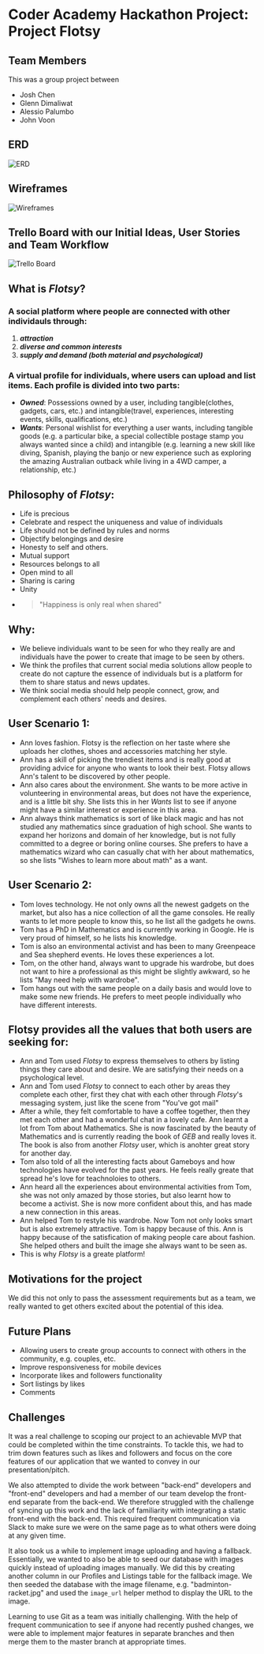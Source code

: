 # Coder Academy Hackathon Project: Project Flotsy

## Team Members
This was a group project between
- Josh Chen
- Glenn Dimaliwat
- Alessio Palumbo
- John Voon

## ERD

![ERD](/app/assets/images/erd.png "ERD")

## Wireframes

![Wireframes](/app/assets/images/wireframes.png "Wireframes")

## Trello Board with our Initial Ideas, User Stories and Team Workflow

![Trello Board](/app/assets/images/trello-board.png "Trello Board")

## What is _Flotsy_? 
### __A social platform where people are connected with other individauls through:__

1. ___attraction___
2. ___diverse and common interests___
3. ___supply and demand (both material and psychological)___

### __A virtual profile for individuals, where users can upload and list items. Each profile is divided into two parts:__
- ___Owned___: Possessions owned by a user, including tangible(clothes, gadgets, cars, etc.) and intangible(travel, experiences, interesting events, skills, qualifications, etc.)
- ___Wants___: Personal wishlist for everything a user wants, including tangible goods (e.g. a
  particular bike, a special collectible postage stamp you always wanted
  since a child) and intangible (e.g. learning a new skill like diving, Spanish,
  playing the banjo or new experience such as exploring the amazing Australian outback while
  living in a 4WD camper, a relationship, etc.) 

## Philosophy of _Flotsy_:
* Life is precious
* Celebrate and respect the uniqueness and value of individuals
* Life should not be defined by rules and norms
* Objectify belongings and desire
* Honesty to self and others.
* Mutual support
* Resources belongs to all
* Open mind to all
* Sharing is caring
* Unity
* >"Happiness is only real when shared"

## Why:
* We believe individuals want to be seen for who they really are and individuals
  have the power to create that image to be seen by others.
* We think the profiles that current social media solutions allow people to create do not capture the essence of individuals but is a platform for them to share status and news updates.
* We think social media should help people connect, grow, and complement each others' needs and desires.

## User Scenario 1:
* Ann loves fashion. Flotsy is the reflection on her taste where she uploads her clothes, shoes and accessories matching her style.
* Ann has a skill of picking the trendiest items and is really good at providing advice for anyone who wants to look their best. Flotsy allows Ann's talent to be discovered by other people.
* Ann also cares about the environment. She wants to be more active in volunteering in environmental areas, but does not have the experience, and is a little bit shy. She lists this in her _Wants_ list to see if anyone might have a similar interest or experience in this area.
* Ann always think mathematics is sort of like black magic and has not studied any mathematics since graduation of high school. She wants to expand her horizons and domain of her knowledge, but is not fully committed to a degree or boring online courses. She prefers to have a mathematics wizard who can casually chat with her about mathematics, so she lists "Wishes to learn more about math" as a want.

## User Scenario 2:
  * Tom loves technology. He not only owns all the newest gadgets on the market, but also has a nice collection of all the game consoles. He really wants to let more people to know this, so he list all the gadgets he owns.
  * Tom has a PhD in Mathematics and is currently working in Google. He is very proud of himself, so he lists his knowledge.
  * Tom is also an environmental activist and has been to many Greenpeace and Sea shepherd events. He loves these experiences a lot.
  * Tom, on the other hand, always want to upgrade his wardrobe, but does not want to hire a professional as this might be slightly awkward, so he lists "May need help with wardrobe".
  * Tom hangs out with the same people on a daily basis and would love to make some new friends. He prefers to meet people individually who have different interests.

## Flotsy provides all the values that both users are seeking for:
  * Ann and Tom used _Flotsy_ to express themselves to others by listing things they care about and desire. We are satisfying their needs on a psychological level.
  * Ann and Tom used _Flotsy_ to connect to each other by areas they complete each other, first they chat with each other through _Flotsy_'s messaging system, just like the scene from "You've got mail"
  * After a while, they felt comfortable to have a coffee together, then they met each other and had a wonderful chat in a lovely cafe. Ann learnt a lot from Tom about Mathematics. She is now fascinated by the beauty of Mathematics and is currently reading the book of _GEB_ and really loves it. The book is also from another _Flotsy_ user, which is anohter great story for another day.
  * Tom also told of all the interesting facts about Gameboys and how technologies have evolved for the past years. He feels really greate that spread he's love for teachnoloies to others.
  * Ann heard all the experiences about environmental activities from Tom, she was not only amazed by those stories, but also learnt how to become a activist. She is now more confident about this, and has made a new connection in this areas.
  * Ann helped Tom to restyle his wardrobe. Now Tom not only looks smart but is also extremely attractive. Tom is happy because of this. Ann is happy because of the satisfication of making people care about fashion. She helped others and built the image she always want to be seen as.
  * This is why _Flotsy_ is a greate platform!

## Motivations for the project

We did this not only to pass the assessment requirements but as a team, we really wanted to get others excited about the potential of this idea. 

## Future Plans

- Allowing users to create group accounts to connect with others in the community, e.g. couples, etc.
- Improve responsiveness for mobile devices
- Incorporate likes and followers functionality
- Sort listings by likes
- Comments

## Challenges

It was a real challenge to scoping our project to an achievable MVP that could be completed within the time constraints. To tackle this, we had to trim down features such as likes and followers and focus on the core features of our application that we wanted to convey in our presentation/pitch.  

We also attempted to divide the work between "back-end" developers and "front-end" developers and had a member of our team develop the front-end separate from the back-end. We therefore struggled with the challenge of syncing up this work and the lack of familiarity with integrating a static front-end with the back-end. This required frequent communication via Slack to make sure we were on the same page as to what others were doing at any given time. 

It also took us a while to implement image uploading and having a fallback. Essentially, we wanted to also be able to seed our database with images quickly instead of uploading images manually. We did this by creating another column in our Profiles and Listings table for the fallback image. We then seeded the database with the image filename, e.g. "badminton-racket.jpg" and used the `image_url` helper method to display the URL to the image.  

Learning to use Git as a team was initially challenging. With the help of frequent communication to see if anyone had recently pushed changes, we were able to implement major features in separate branches and then merge them to the master branch at appropriate times.



